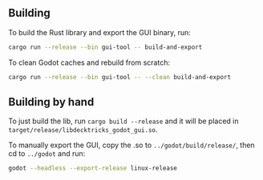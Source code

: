 ## Building
To build the Rust library and export the GUI binary, run:

```bash
cargo run --release --bin gui-tool -- build-and-export
```

To clean Godot caches and rebuild from scratch:

```bash
cargo run --release --bin gui-tool -- --clean build-and-export
```

## Building by hand
To just build the lib, run `cargo build --release` and it will be placed in `target/release/libdecktricks_godot_gui.so`.

To manually export the GUI, copy the .so to `../godot/build/release/`, then cd to `../godot` and run:

```bash
godot --headless --export-release linux-release
```

